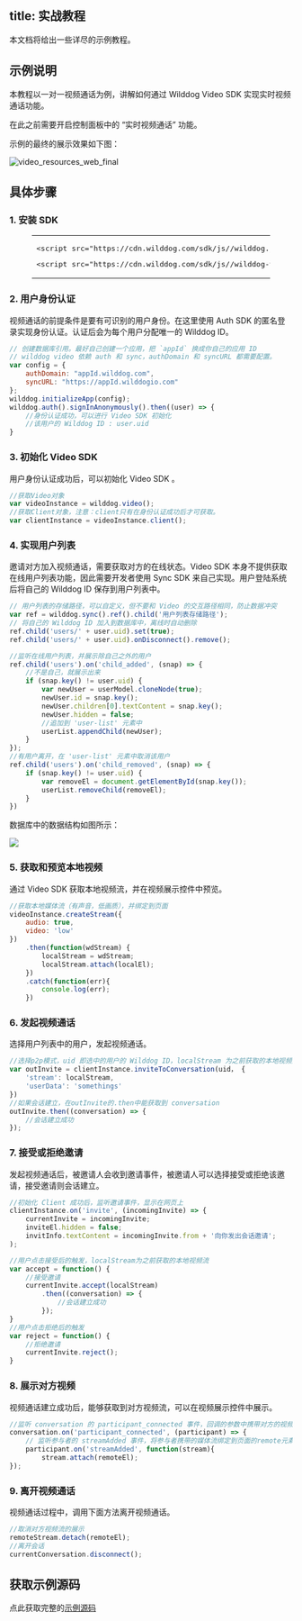 ﻿
title: 实战教程
---

本文档将给出一些详尽的示例教程。

## 示例说明

本教程以一对一视频通话为例，讲解如何通过 Wilddog Video SDK 实现实时视频通话功能。

在此之前需要开启控制面板中的 “实时视频通话” 功能。

示例的最终的展示效果如下图：

<img src='/images/video_resources_web_final.png' alt="video_resources_web_final" >

## 具体步骤

### 1. 安装 SDK

<figure class="highlight html"><table><tbody><tr><td class="code"><pre><div class="line"><span class="tag">&lt;<span class="name">script</span> <span class="attr">src</span>=<span class="string">&quot;<span>ht</span>tps://cdn.wilddog.com/sdk/js/<span class="js-version"></span>/wilddog.js&quot;</span>&gt;</span><span class="undefined"></span><span class="tag">&lt;/<span class="name">script</span>&gt;</span></div></pre><pre><div class="line"><span class="tag">&lt;<span class="name">script</span> <span class="attr">src</span>=<span class="string">&quot;<span>ht</span>tps://cdn.wilddog.com/sdk/js/<span class="video-web-version"></span>/wilddog-video.js&quot;</span>&gt;</span><span class="undefined"></span><span class="tag">&lt;/<span class="name">script</span>&gt;</span></div></pre></td></tr></tbody></table></figure>

### 2. 用户身份认证

视频通话的前提条件是要有可识别的用户身份。在这里使用 Auth SDK 的匿名登录实现身份认证。认证后会为每个用户分配唯一的 Wilddog ID。

```js
// 创建数据库引用。最好自己创建一个应用，把 `appId` 换成你自己的应用 ID
// wilddog video 依赖 auth 和 sync，authDomain 和 syncURL 都需要配置。
var config = {
    authDomain: "appId.wilddog.com",
    syncURL: "https://appId.wilddogio.com"
};
wilddog.initializeApp(config);
wilddog.auth().signInAnonymously().then((user) => {
    //身份认证成功，可以进行 Video SDK 初始化
    //该用户的 Wilddog ID : user.uid
}
```

### 3. 初始化 Video SDK

用户身份认证成功后，可以初始化 Video SDK 。

```js
//获取Video对象
var videoInstance = wilddog.video();
//获取Client对象，注意：client只有在身份认证成功后才可获取。
var clientInstance = videoInstance.client();
```

### 4. 实现用户列表

邀请对方加入视频通话，需要获取对方的在线状态。Video SDK 本身不提供获取在线用户列表功能，因此需要开发者使用 Sync SDK 来自己实现。用户登陆系统后将自己的 Wilddog ID 保存到用户列表中。

```js
// 用户列表的存储路径，可以自定义，但不要和 Video 的交互路径相同，防止数据冲突
var ref = wilddog.sync().ref().child('用户列表存储路径');
// 将自己的 Wilddog ID 加入到数据库中，离线时自动删除
ref.child('users/' + user.uid).set(true);
ref.child('users/' + user.uid).onDisconnect().remove();

//监听在线用户列表，并展示除自己之外的用户
ref.child('users').on('child_added', (snap) => {
    //不是自己，就展示出来
    if (snap.key() != user.uid) {
        var newUser = userModel.cloneNode(true);
        newUser.id = snap.key();
        newUser.children[0].textContent = snap.key();
        newUser.hidden = false;
        //追加到 'user-list' 元素中
        userList.appendChild(newUser);
    }
});
//有用户离开，在 'user-list' 元素中取消该用户
ref.child('users').on('child_removed', (snap) => {
    if (snap.key() != user.uid) {
        var removeEl = document.getElementById(snap.key());
        userList.removeChild(removeEl);
    }
})
```

数据库中的数据结构如图所示：

![](/images/video_resources_ios_datatree.png)

### 5. 获取和预览本地视频

通过 Video SDK 获取本地视频流，并在视频展示控件中预览。

```js
//获取本地媒体流（有声音，低画质），并绑定到页面
videoInstance.createStream({
    audio: true,
    video: 'low'
})
    .then(function(wdStream) {
        localStream = wdStream;
        localStream.attach(localEl);
    })
    .catch(function(err){
        console.log(err);
    })
```

### 6. 发起视频通话

选择用户列表中的用户，发起视频通话。

```js
//选择p2p模式，uid 即选中的用户的 Wilddog ID，localStream 为之前获取的本地视频流
var outInvite = clientInstance.inviteToConversation(uid， {
    'stream': localStream,
    'userData': 'somethings'
})
//如果会话建立，在outInvite的.then中能获取到 conversation
outInvite.then((conversation) => {
    //会话建立成功
});
```

### 7. 接受或拒绝邀请

发起视频通话后，被邀请人会收到邀请事件，被邀请人可以选择接受或拒绝该邀请，接受邀请则会话建立。

```js
//初始化 Client 成功后，监听邀请事件，显示在网页上
clientInstance.on('invite', (incomingInvite) => {
    currentInvite = incomingInvite;
    inviteEl.hidden = false;
    invitInfo.textContent = incomingInvite.from + '向你发出会话邀请';
);

//用户点击接受后的触发，localStream为之前获取的本地视频流
var accept = function() {
    //接受邀请
    currentInvite.accept(localStream)
        .then((conversation) => {
            //会话建立成功
        });
}
//用户点击拒绝后的触发
var reject = function() {
    //拒绝邀请
    currentInvite.reject();
}
```

### 8. 展示对方视频

视频通话建立成功后，能够获取到对方视频流，可以在视频展示控件中展示。

```js
//监听 conversation 的 participant_connected 事件，回调的参数中携带对方的视频流。
conversation.on('participant_connected', (participant) => {
    // 监听参与者的 streamAdded 事件，将参与者携带的媒体流绑定到页面的remote元素中
    participant.on('streamAdded', function(stream){
        stream.attach(remoteEl);
});
```
### 9. 离开视频通话

视频通话过程中，调用下面方法离开视频通话。

```js
//取消对方视频流的展示
remoteStream.detach(remoteEl);
//离开会话
currentConversation.disconnect();
```

## 获取示例源码

点此获取完整的[示例源码](https://github.com/WildDogTeam/video-quickstart-web)
